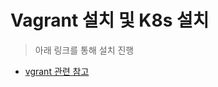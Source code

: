 # Vagrant 설치 및 K8s 설치

> 아래 링크를 통해 설치 진행

- [vgrant 관련 참고](https://kubetm.github.io/k8s/02-beginner/cluster-install-case6/)